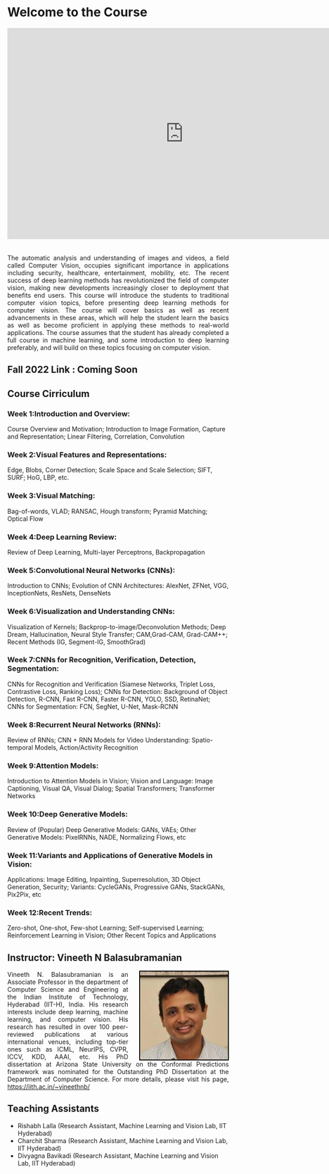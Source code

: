 # Welcome to the Course

<iframe width="800" height="480" src="https://www.youtube.com/embed/Pu35DppbXO8" title="YouTube video player" frameborder="0" allow="accelerometer; autoplay; clipboard-write; encrypted-media; gyroscope; picture-in-picture" allowfullscreen></iframe>

<br>
<br>
<p align="justify">The automatic analysis and understanding of images and videos, a field called Computer Vision, occupies significant importance in applications including security, healthcare, entertainment, mobility, etc. The recent success of deep learning methods has revolutionized the field of computer vision, making new developments increasingly closer to deployment that benefits end users. This course will introduce the students to traditional computer vision topics, before presenting deep learning methods for computer vision. The course will cover basics as well as recent advancements in these areas, which will help the student learn the basics as well as become proficient in applying these methods to real-world applications. The course assumes that the student has already completed a full course in machine learning, and some introduction to deep learning preferably, and will build on these topics focusing on computer vision.</p>

## Fall 2022 Link : Coming Soon
## Course Cirriculum
### Week 1:Introduction and Overview: 
Course Overview and Motivation; Introduction to Image Formation, Capture and Representation; Linear Filtering, Correlation,          Convolution
### Week 2:Visual Features and Representations: 
Edge, Blobs, Corner Detection; Scale Space and Scale Selection; SIFT, SURF; HoG, LBP, etc.
### Week 3:Visual Matching:
Bag-of-words, VLAD; RANSAC, Hough transform; Pyramid Matching; Optical Flow
### Week 4:Deep Learning Review:
Review of Deep Learning, Multi-layer Perceptrons, Backpropagation
### Week 5:Convolutional Neural Networks (CNNs):
Introduction to CNNs; Evolution of CNN Architectures: AlexNet, ZFNet, VGG, InceptionNets, ResNets, DenseNets
### Week 6:Visualization and Understanding CNNs:
Visualization of Kernels; Backprop-to-image/Deconvolution Methods; Deep Dream, Hallucination, Neural Style Transfer;  	CAM,Grad-CAM, Grad-CAM++; Recent Methods (IG, Segment-IG, SmoothGrad)
### Week 7:CNNs for Recognition, Verification, Detection, Segmentation:
CNNs for Recognition and Verification (Siamese Networks, Triplet Loss, Contrastive Loss, Ranking Loss); CNNs for 	Detection: Background of Object Detection, R-CNN, Fast R-CNN, Faster R-CNN, YOLO, SSD, RetinaNet; CNNs for 	Segmentation: FCN, SegNet, U-Net, Mask-RCNN
### Week 8:Recurrent Neural Networks (RNNs): 
Review of RNNs; CNN + RNN Models for Video Understanding: Spatio-temporal Models, Action/Activity Recognition
### Week 9:Attention Models:
Introduction to Attention Models in Vision; Vision and Language: Image Captioning, Visual QA, Visual Dialog; Spatial 	Transformers; Transformer Networks
### Week 10:Deep Generative Models:
Review of (Popular) Deep Generative Models: GANs, VAEs; Other Generative Models: PixelRNNs, NADE, Normalizing 	Flows, etc
### Week 11:Variants and Applications of Generative Models in Vision: 
Applications: Image Editing, Inpainting, Superresolution, 3D Object Generation, Security; Variants: CycleGANs, Progressive 	GANs, StackGANs, Pix2Pix, etc
### Week 12:Recent Trends:
Zero-shot, One-shot, Few-shot Learning; Self-supervised Learning; Reinforcement Learning in Vision; Other Recent Topics and Applications

## Instructor: Vineeth N Balasubramanian

<img align="right" height="200" width="200" style="border:2px solid black;margin-left: 25px" src="https://github.com/DL4CV-NPTEL/Deep-Learning-For-Computer-Vision/blob/main/Data/Prof_Img.jpg?raw=1" />

<p align="justify"> Vineeth N. Balasubramanian is an Associate Professor in the department of Computer Science and Engineering at the Indian Institute of Technology, Hyderabad (IIT-H), India. His research interests include deep learning, machine learning, and computer vision. His research has resulted in over 100 peer-reviewed publications at various international venues, including top-tier ones such as ICML, NeurIPS, CVPR, ICCV, KDD, AAAI, etc. His PhD dissertation at Arizona State University on the Conformal Predictions framework was nominated for the Outstanding PhD Dissertation at the Department of Computer Science. For more details, please visit his page, <a href="https://iith.ac.in/~vineethnb/ ">https://iith.ac.in/~vineethnb/ </a>  </p>  

## Teaching Assistants
- Rishabh Lalla (Research Assistant, Machine Learning and Vision Lab, IIT Hyderabad)
- Charchit Sharma (Research Assistant, Machine Learning and Vision Lab, IIT Hyderabad)
- Divyagna Bavikadi (Research Assistant, Machine Learning and Vision Lab, IIT Hyderabad)